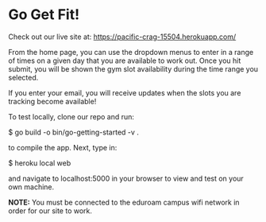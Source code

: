 # Go Get Fit!

Check out our live site at: https://pacific-crag-15504.herokuapp.com/

From the home page, you can use the dropdown menus to enter in a range of times on a given day that you are available to work out.
Once you hit submit, you will be shown the gym slot availability during the time range you selected. 

If you enter your email, you will receive updates when the slots you are tracking become available!

To test locally, clone our repo and run:

$ go build -o bin/go-getting-started -v .

to compile the app.  Next, type in:

$ heroku local web

and navigate to localhost:5000 in your browser to view and test on your own machine.

**NOTE:** You must be connected to the eduroam campus wifi network in order for our site to work.
